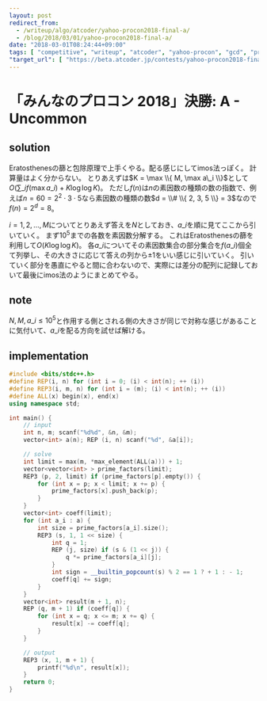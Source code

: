 ```yaml
---
layout: post
redirect_from:
  - /writeup/algo/atcoder/yahoo-procon2018-final-a/
  - /blog/2018/03/01/yahoo-procon2018-final-a/
date: "2018-03-01T08:24:44+09:00"
tags: [ "competitive", "writeup", "atcoder", "yahoo-procon", "gcd", "prime-number", "sieve-of-eratosthenes", "inclusion-exclusion-principle", "imos-method" ]
"target_url": [ "https://beta.atcoder.jp/contests/yahoo-procon2018-final-open/tasks/yahoo_procon2018_final_a" ]
---
```


# 「みんなのプロコン 2018」決勝: A - Uncommon

## solution

Eratosthenesの篩と包除原理で上手くやる。配る感じにしてimos法っぽく。
計算量はよく分からない。
とりあえずは$K = \max \\{ M, \max a\_i \\}$として$O(\sum\_i f(\max a\_i) + K \log \log K)$。
ただし$f(n)$は$n$の素因数の種類の数の指数で、例えば$n = 60 = 2^2 \cdot 3 \cdot 5$なら素因数の種類の数$d = \\# \\{ 2, 3, 5 \\} = 3$なので$f(n) = 2^d = 8$。

$i = 1, 2, \dots, M$についてとりあえず答えを$N$としておき、$a\_i$を順に見てここから引いていく。
まず$10^5$までの各数を素因数分解する。
これはEratosthenesの篩を利用して$O(K \log \log K)$。
各$a\_i$についてその素因数集合の部分集合を$f(a\_i)$個全て列挙し、その大きさに応じて答えの列から$\pm 1$をいい感じに引いていく。
引いていく部分を愚直にやると間に合わないので、実際には差分の配列に記録しておいて最後にimos法のようにまとめてやる。

## note

$N, M, a\_i \le 10^5$と作用する側とされる側の大きさが同じで対称な感じがあることに気付いて、$a\_i$を配る方向を試せば解ける。

## implementation

``` c++
#include <bits/stdc++.h>
#define REP(i, n) for (int i = 0; (i) < int(n); ++ (i))
#define REP3(i, m, n) for (int i = (m); (i) < int(n); ++ (i))
#define ALL(x) begin(x), end(x)
using namespace std;

int main() {
    // input
    int n, m; scanf("%d%d", &n, &m);
    vector<int> a(n); REP (i, n) scanf("%d", &a[i]);

    // solve
    int limit = max(m, *max_element(ALL(a))) + 1;
    vector<vector<int> > prime_factors(limit);
    REP3 (p, 2, limit) if (prime_factors[p].empty()) {
        for (int x = p; x < limit; x += p) {
            prime_factors[x].push_back(p);
        }
    }
    vector<int> coeff(limit);
    for (int a_i : a) {
        int size = prime_factors[a_i].size();
        REP3 (s, 1, 1 << size) {
            int q = 1;
            REP (j, size) if (s & (1 << j)) {
                q *= prime_factors[a_i][j];
            }
            int sign = __builtin_popcount(s) % 2 == 1 ? + 1 : - 1;
            coeff[q] += sign;
        }
    }
    vector<int> result(m + 1, n);
    REP (q, m + 1) if (coeff[q]) {
        for (int x = q; x <= m; x += q) {
            result[x] -= coeff[q];
        }
    }

    // output
    REP3 (x, 1, m + 1) {
        printf("%d\n", result[x]);
    }
    return 0;
}
```
